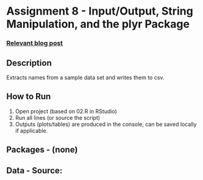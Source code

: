 # Assignment 8 - Input/Output, String Manipulation, and the plyr Package

### [Relevant blog post]()

## Description
Extracts names from a sample data set and writes them to csv.

## How to Run
1) Open project (based on 02.R in RStudio)
2) Run all lines (or source the script)
3) Outputs (plots/tables) are produced in the console, can be saved locally if applicable.

## Packages - (none)
## Data - Source: 
